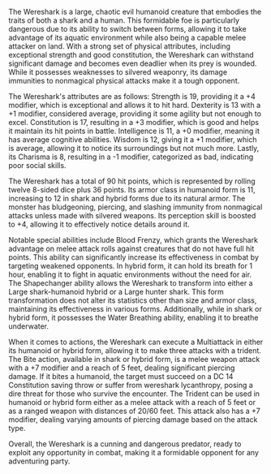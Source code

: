 The Wereshark is a large, chaotic evil humanoid creature that embodies the traits of both a shark and a human. This formidable foe is particularly dangerous due to its ability to switch between forms, allowing it to take advantage of its aquatic environment while also being a capable melee attacker on land. With a strong set of physical attributes, including exceptional strength and good constitution, the Wereshark can withstand significant damage and becomes even deadlier when its prey is wounded. While it possesses weaknesses to silvered weaponry, its damage immunities to nonmagical physical attacks make it a tough opponent. 

The Wereshark's attributes are as follows: Strength is 19, providing it a +4 modifier, which is exceptional and allows it to hit hard. Dexterity is 13 with a +1 modifier, considered average, providing it some agility but not enough to excel. Constitution is 17, resulting in a +3 modifier, which is good and helps it maintain its hit points in battle. Intelligence is 11, a +0 modifier, meaning it has average cognitive abilities. Wisdom is 12, giving it a +1 modifier, which is average, allowing it to notice its surroundings but not much more. Lastly, its Charisma is 8, resulting in a -1 modifier, categorized as bad, indicating poor social skills. 

The Wereshark has a total of 90 hit points, which is represented by rolling twelve 8-sided dice plus 36 points. Its armor class in humanoid form is 11, increasing to 12 in shark and hybrid forms due to its natural armor. The monster has bludgeoning, piercing, and slashing immunity from nonmagical attacks unless made with silvered weapons. Its perception skill is boosted to +4, allowing it to effectively notice details around it.

Notable special abilities include Blood Frenzy, which grants the Wereshark advantage on melee attack rolls against creatures that do not have full hit points. This ability can significantly increase its effectiveness in combat by targeting weakened opponents. In hybrid form, it can hold its breath for 1 hour, enabling it to fight in aquatic environments without the need for air. The Shapechanger ability allows the Wereshark to transform into either a Large shark-humanoid hybrid or a Large hunter shark. This form transformation does not alter its statistics other than size and armor class, maintaining its effectiveness in various forms. Additionally, while in shark or hybrid form, it possesses the Water Breathing ability, enabling it to breathe underwater.

When it comes to actions, the Wereshark can execute a Multiattack in either its humanoid or hybrid form, allowing it to make three attacks with a trident. The Bite action, available in shark or hybrid form, is a melee weapon attack with a +7 modifier and a reach of 5 feet, dealing significant piercing damage. If it bites a humanoid, the target must succeed on a DC 14 Constitution saving throw or suffer from wereshark lycanthropy, posing a dire threat for those who survive the encounter. The Trident can be used in humanoid or hybrid form either as a melee attack with a reach of 5 feet or as a ranged weapon with distances of 20/60 feet. This attack also has a +7 modifier, dealing varying amounts of piercing damage based on the attack type. 

Overall, the Wereshark is a cunning and dangerous predator, ready to exploit any opportunity in combat, making it a formidable opponent for any adventuring party.